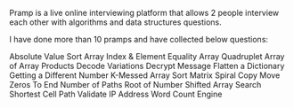 Pramp is a live online interviewing platform that allows 2 people interview each other with algorithms and data structures questions. 

I have done more than 10 pramps and have collected below questions: 

Absolute Value Sort
Array Index & Element Equality
Array Quadruplet
Array of Array Products
Decode Variations
Decrypt Message
Flatten a Dictionary
Getting a Different Number
K-Messed Array Sort
Matrix Spiral Copy
Move Zeros To End 
Number of Paths
Root of Number
Shifted Array Search
Shortest Cell Path
Validate IP Address
Word Count Engine


